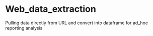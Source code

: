 # Web_data_extraction
Pulling data directly from URL and convert into dataframe for ad_hoc reporting analysis
